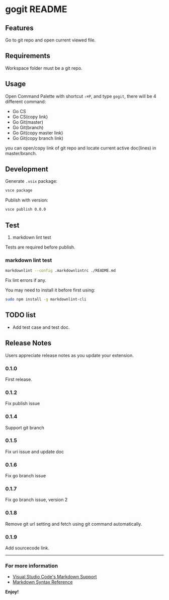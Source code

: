 # gogit README

## Features

Go to git repo and open current viewed file.

## Requirements

Workspace folder must be a git repo.

## Usage

Open Command Palette with shortcut `⇧⌘P`,
  and type `gogit`, there will be 4 different command:

- Go CS
- Go CS(copy link)
- Go Git(master)
- Go Git(branch)
- Go Git(copy master link)
- Go Git(copy branch link)

you can open/copy link of git repo and locate current active doc(lines) in master/branch.

## Development

Generate `.vsix` package:

```bash
vsce package
```

Publish with version:

```bash
vsce publish 0.0.0
```

## Test

1. markdown lint test

Tests are required before publish.

### markdown lint test

```bash
markdownlint --config .markdownlintrc ./README.md
```

Fix lint errors if any.

You may need to install it before first using:

```bash
sudo npm install -g markdownlint-cli
```

## TODO list

- Add test case and test doc.

## Release Notes

Users appreciate release notes as you update your extension.

### 0.1.0

First release.

### 0.1.2

Fix publish issue

### 0.1.4

Support git branch

### 0.1.5

Fix uri issue and update doc

### 0.1.6

Fix go branch issue

### 0.1.7

Fix go branch issue, version 2

### 0.1.8

Remove git url setting and fetch using git command automatically.

### 0.1.9

Add sourcecode link.

-----------------------------------------------------------------------------------------------------------

### For more information

- [Visual Studio Code's Markdown Support](http://code.visualstudio.com/docs/languages/markdown)
- [Markdown Syntax Reference](https://help.github.com/articles/markdown-basics/)

**Enjoy!**
